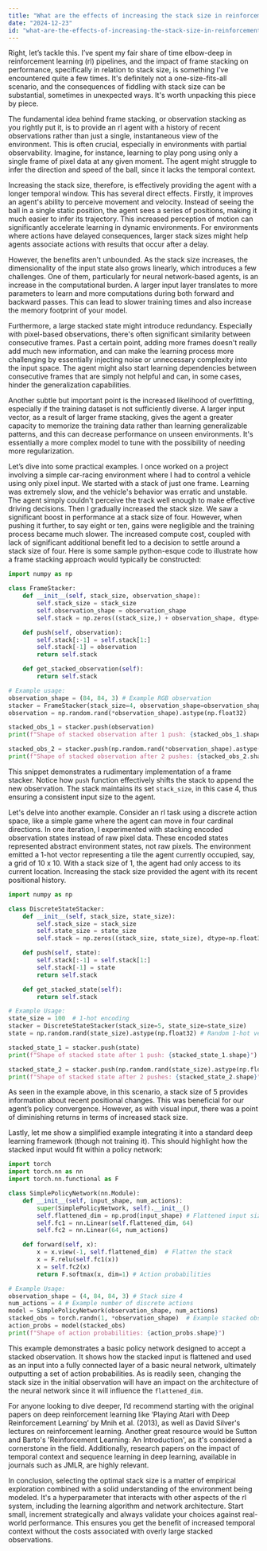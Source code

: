 ```yaml
---
title: "What are the effects of increasing the stack size in reinforcement learning frame/observation stacking?"
date: "2024-12-23"
id: "what-are-the-effects-of-increasing-the-stack-size-in-reinforcement-learning-frameobservation-stacking"
---
```


Right, let’s tackle this. I’ve spent my fair share of time elbow-deep in reinforcement learning (rl) pipelines, and the impact of frame stacking on performance, specifically in relation to stack size, is something I’ve encountered quite a few times. It's definitely not a one-size-fits-all scenario, and the consequences of fiddling with stack size can be substantial, sometimes in unexpected ways. It's worth unpacking this piece by piece.

The fundamental idea behind frame stacking, or observation stacking as you rightly put it, is to provide an rl agent with a history of recent observations rather than just a single, instantaneous view of the environment. This is often crucial, especially in environments with partial observability. Imagine, for instance, learning to play pong using only a single frame of pixel data at any given moment. The agent might struggle to infer the direction and speed of the ball, since it lacks the temporal context.

Increasing the stack size, therefore, is effectively providing the agent with a longer temporal window. This has several direct effects. Firstly, it improves an agent's ability to perceive movement and velocity. Instead of seeing the ball in a single static position, the agent sees a series of positions, making it much easier to infer its trajectory. This increased perception of motion can significantly accelerate learning in dynamic environments. For environments where actions have delayed consequences, larger stack sizes might help agents associate actions with results that occur after a delay.

However, the benefits aren't unbounded. As the stack size increases, the dimensionality of the input state also grows linearly, which introduces a few challenges. One of them, particularly for neural network-based agents, is an increase in the computational burden. A larger input layer translates to more parameters to learn and more computations during both forward and backward passes. This can lead to slower training times and also increase the memory footprint of your model.

Furthermore, a large stacked state might introduce redundancy. Especially with pixel-based observations, there's often significant similarity between consecutive frames. Past a certain point, adding more frames doesn't really add much new information, and can make the learning process more challenging by essentially injecting noise or unnecessary complexity into the input space. The agent might also start learning dependencies between consecutive frames that are simply not helpful and can, in some cases, hinder the generalization capabilities.

Another subtle but important point is the increased likelihood of overfitting, especially if the training dataset is not sufficiently diverse. A larger input vector, as a result of larger frame stacking, gives the agent a greater capacity to memorize the training data rather than learning generalizable patterns, and this can decrease performance on unseen environments. It's essentially a more complex model to tune with the possibility of needing more regularization.

Let’s dive into some practical examples. I once worked on a project involving a simple car-racing environment where I had to control a vehicle using only pixel input. We started with a stack of just one frame. Learning was extremely slow, and the vehicle's behavior was erratic and unstable. The agent simply couldn't perceive the track well enough to make effective driving decisions. Then I gradually increased the stack size. We saw a significant boost in performance at a stack size of four. However, when pushing it further, to say eight or ten, gains were negligible and the training process became much slower. The increased compute cost, coupled with lack of significant additional benefit led to a decision to settle around a stack size of four. Here is some sample python-esque code to illustrate how a frame stacking approach would typically be constructed:

```python
import numpy as np

class FrameStacker:
    def __init__(self, stack_size, observation_shape):
        self.stack_size = stack_size
        self.observation_shape = observation_shape
        self.stack = np.zeros((stack_size,) + observation_shape, dtype=np.float32)

    def push(self, observation):
        self.stack[:-1] = self.stack[1:]
        self.stack[-1] = observation
        return self.stack

    def get_stacked_observation(self):
        return self.stack

# Example usage:
observation_shape = (84, 84, 3) # Example RGB observation
stacker = FrameStacker(stack_size=4, observation_shape=observation_shape)
observation = np.random.rand(*observation_shape).astype(np.float32)

stacked_obs_1 = stacker.push(observation)
print(f"Shape of stacked observation after 1 push: {stacked_obs_1.shape}")

stacked_obs_2 = stacker.push(np.random.rand(*observation_shape).astype(np.float32))
print(f"Shape of stacked observation after 2 pushes: {stacked_obs_2.shape}")
```

This snippet demonstrates a rudimentary implementation of a frame stacker. Notice how `push` function effectively shifts the stack to append the new observation. The stack maintains its set `stack_size`, in this case 4, thus ensuring a consistent input size to the agent.

Let's delve into another example. Consider an rl task using a discrete action space, like a simple game where the agent can move in four cardinal directions. In one iteration, I experimented with stacking encoded observation states instead of raw pixel data. These encoded states represented abstract environment states, not raw pixels. The environment emitted a 1-hot vector representing a tile the agent currently occupied, say, a grid of 10 x 10. With a stack size of 1, the agent had only access to its current location. Increasing the stack size provided the agent with its recent positional history.

```python
import numpy as np

class DiscreteStateStacker:
    def __init__(self, stack_size, state_size):
        self.stack_size = stack_size
        self.state_size = state_size
        self.stack = np.zeros((stack_size, state_size), dtype=np.float32)

    def push(self, state):
        self.stack[:-1] = self.stack[1:]
        self.stack[-1] = state
        return self.stack

    def get_stacked_state(self):
        return self.stack

# Example Usage:
state_size = 100  # 1-hot encoding
stacker = DiscreteStateStacker(stack_size=5, state_size=state_size)
state = np.random.rand(state_size).astype(np.float32) # Random 1-hot vector for example

stacked_state_1 = stacker.push(state)
print(f"Shape of stacked state after 1 push: {stacked_state_1.shape}")

stacked_state_2 = stacker.push(np.random.rand(state_size).astype(np.float32))
print(f"Shape of stacked state after 2 pushes: {stacked_state_2.shape}")
```

As seen in the example above, in this scenario, a stack size of 5 provides information about recent positional changes. This was beneficial for our agent’s policy convergence. However, as with visual input, there was a point of diminishing returns in terms of increased stack size.

Lastly, let me show a simplified example integrating it into a standard deep learning framework (though not training it). This should highlight how the stacked input would fit within a policy network:

```python
import torch
import torch.nn as nn
import torch.nn.functional as F

class SimplePolicyNetwork(nn.Module):
    def __init__(self, input_shape, num_actions):
        super(SimplePolicyNetwork, self).__init__()
        self.flattened_dim = np.prod(input_shape) # Flattened input size
        self.fc1 = nn.Linear(self.flattened_dim, 64)
        self.fc2 = nn.Linear(64, num_actions)

    def forward(self, x):
        x = x.view(-1, self.flattened_dim)  # Flatten the stack
        x = F.relu(self.fc1(x))
        x = self.fc2(x)
        return F.softmax(x, dim=1) # Action probabilities

# Example Usage:
observation_shape = (4, 84, 84, 3) # Stack size 4
num_actions = 4 # Example number of discrete actions
model = SimplePolicyNetwork(observation_shape, num_actions)
stacked_obs = torch.randn(1, *observation_shape)  # Example stacked observation (single batch example)
action_probs = model(stacked_obs)
print(f"Shape of action probabilities: {action_probs.shape}")
```

This example demonstrates a basic policy network designed to accept a stacked observation. It shows how the stacked input is flattened and used as an input into a fully connected layer of a basic neural network, ultimately outputting a set of action probabilities. As is readily seen, changing the stack size in the initial observation will have an impact on the architecture of the neural network since it will influence the `flattened_dim`.

For anyone looking to dive deeper, I’d recommend starting with the original papers on deep reinforcement learning like ‘Playing Atari with Deep Reinforcement Learning’ by Mnih et al. (2013), as well as David Silver's lectures on reinforcement learning. Another great resource would be Sutton and Barto's 'Reinforcement Learning: An Introduction', as it's considered a cornerstone in the field. Additionally, research papers on the impact of temporal context and sequence learning in deep learning, available in journals such as JMLR, are highly relevant.

In conclusion, selecting the optimal stack size is a matter of empirical exploration combined with a solid understanding of the environment being modeled. It's a hyperparameter that interacts with other aspects of the rl system, including the learning algorithm and network architecture. Start small, increment strategically and always validate your choices against real-world performance. This ensures you get the benefit of increased temporal context without the costs associated with overly large stacked observations.
